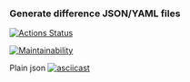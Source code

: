 ### Generate difference JSON/YAML files
[![Actions Status](https://github.com/AlexanderPotapkov/python-project-lvl2/workflows/hexlet-check/badge.svg)](https://github.com/AlexanderPotapkov/python-project-lvl2/actions)

[![Maintainability](https://api.codeclimate.com/v1/badges/0ca02c28935a56bfaea2/maintainability)](https://codeclimate.com/github/AlexanderPotapkov/python-project-lvl2/maintainability)

Plain json
[![asciicast](https://asciinema.org/a/UTwOijdMm4OtzRPGBpKkFBheS.svg)](https://asciinema.org/a/UTwOijdMm4OtzRPGBpKkFBheS)